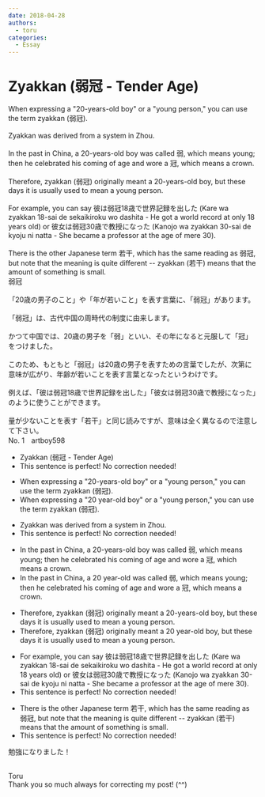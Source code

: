 ```yaml
---
date: 2018-04-28
authors:
  - toru
categories:
  - Essay
---
```


<h1 id="subject_show">Zyakkan (弱冠 - Tender Age)</h1>
<div class="date" hidden>Apr 28, 2018 16:24</div>
<div id="post"><div id="body_show_ori">
When expressing a "20-years-old boy" or a "young person," you can use the term zyakkan (弱冠).<br/><br/>Zyakkan was derived from a system in Zhou.<br/><br/>In the past in China, a 20-years-old boy was called 弱, which means young; then he celebrated his coming of age and wore a 冠, which means a crown.<br/><br/>Therefore, zyakkan (弱冠) originally meant a 20-years-old boy, but these days it is usually used to mean a young person.<br/><br/>For example, you can say 彼は弱冠18歳で世界記録を出した (Kare wa zyakkan 18-sai de sekaikiroku wo dashita - He got a world record at only 18 years old) or 彼女は弱冠30歳で教授になった (Kanojo wa zyakkan 30-sai de kyoju ni natta - She became a professor at the age of mere 30).<br/><br/>There is the other Japanese term 若干, which has the same reading as 弱冠, but note that the meaning is quite different -- zyakkan (若干) means that the amount of something is small.
</div></div>

<!-- more -->

<div id="post_ja"><div id="body_show_mo">
弱冠<br/><br/>「20歳の男子のこと」や「年が若いこと」を表す言葉に、「弱冠」があります。<br/><br/>「弱冠」は、古代中国の周時代の制度に由来します。<br/><br/>かつて中国では、20歳の男子を「弱」といい、その年になると元服して「冠」をつけました。<br/><br/>このため、もともと「弱冠」は20歳の男子を表すための言葉でしたが、次第に意味が広がり、年齢が若いことを表す言葉となったというわけです。<br/><br/>例えば、「彼は弱冠18歳で世界記録を出した」「彼女は弱冠30歳で教授になった」のように使うことができます。<br/><br/>量が少ないことを表す「若干」と同じ読みですが、意味は全く異なるので注意して下さい。
</div></div>
<div id="block"><div class="first_name"> No. 1　<span class="just_name">artboy598</span></div><div id="block2">
<ul class="correction_field">
<li class="incorrect">Zyakkan (弱冠 - Tender Age)</li>
<li class="corrected perfect">This sentence is perfect! No correction needed!</li>
</ul>
<ul class="correction_field">
<li class="incorrect">When expressing a "20-years-old boy" or a "young person," you can use the term zyakkan (弱冠).</li>
<li class="corrected correct">
When expressing a "<span class="f_red">20 year-old</span> boy" or a "young person," you can use the term zyakkan (弱冠).
</li>
</ul>
<ul class="correction_field">
<li class="incorrect">Zyakkan was derived from a system in Zhou.</li>
<li class="corrected perfect">This sentence is perfect! No correction needed!</li>
</ul>
<ul class="correction_field">
<li class="incorrect">In the past in China, a 20-years-old boy was called 弱, which means young; then he celebrated his coming of age and wore a 冠, which means a crown.</li>
<li class="corrected correct">
In the past in China, a <span class="f_red">20 year-old</span> was called 弱, which means young; then he celebrated his coming of age and wore a 冠, which means a crown.
</li>
</ul>
<ul class="correction_field">
<li class="incorrect">Therefore, zyakkan (弱冠) originally meant a 20-years-old boy, but these days it is usually used to mean a young person.</li>
<li class="corrected correct">
Therefore, zyakkan (弱冠) originally meant a <span class="f_red">20 year-old boy</span>, but these days it is usually used to mean a young person.
</li>
</ul>
<ul class="correction_field">
<li class="incorrect">For example, you can say 彼は弱冠18歳で世界記録を出した (Kare wa zyakkan 18-sai de sekaikiroku wo dashita - He got a world record at only 18 years old) or 彼女は弱冠30歳で教授になった (Kanojo wa zyakkan 30-sai de kyoju ni natta - She became a professor at the age of mere 30).</li>
<li class="corrected perfect">This sentence is perfect! No correction needed!</li>
</ul>
<ul class="correction_field">
<li class="incorrect">There is the other Japanese term 若干, which has the same reading as 弱冠, but note that the meaning is quite different -- zyakkan (若干) means that the amount of something is small.</li>
<li class="corrected perfect">This sentence is perfect! No correction needed!</li>
</ul>
<p class="comment_small">
 勉強になりました！
 <br/>
 <br/>
</p>

</div><div class="name"><span class="just_name">Toru</span><br>
Thank you so much always for correcting my post! (^^)
</div>
</div>
